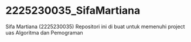 # 2225230035_SifaMartiana
Sifa Martiana (2225230035) Repositori ini di buat untuk memenuhi project uas Algoritma dan Pemograman 
